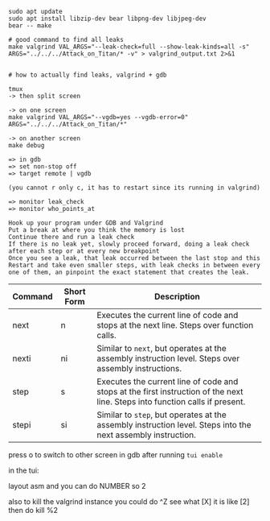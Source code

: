 ```
sudo apt update
sudo apt install libzip-dev bear libpng-dev libjpeg-dev
bear -- make

# good command to find all leaks
make valgrind VAL_ARGS="--leak-check=full --show-leak-kinds=all -s" ARGS="../../../Attack_on_Titan/* -v" > valgrind_output.txt 2>&1


# how to actually find leaks, valgrind + gdb

tmux
-> then split screen

-> on one screen
make valgrind VAL_ARGS="--vgdb=yes --vgdb-error=0" ARGS="../../../Attack_on_Titan/*"

-> on another screen
make debug

=> in gdb
=> set non-stop off
=> target remote | vgdb

(you cannot r only c, it has to restart since its running in valgrind)

=> monitor leak_check
=> monitor who_points_at

Hook up your program under GDB and Valgrind
Put a break at where you think the memory is lost
Continue there and run a leak check
If there is no leak yet, slowly proceed forward, doing a leak check after each step or at every new breakpoint
Once you see a leak, that leak occurred between the last stop and this
Restart and take even smaller steps, with leak checks in between every one of them, an pinpoint the exact statement that creates the leak.
```

| Command   | Short Form | Description |
|-----------|------------|-------------|
| next      | n          | Executes the current line of code and stops at the next line. Steps over function calls. |
| nexti     | ni         | Similar to `next`, but operates at the assembly instruction level. Steps over assembly instructions. |
| step      | s          | Executes the current line of code and stops at the first instruction of the next line. Steps into function calls if present. |
| stepi     | si         | Similar to `step`, but operates at the assembly instruction level. Steps into the next assembly instruction. |

press <C-x> o to switch to other screen in gdb after running `tui enable` 

in the tui:

layout asm
and you can do <C-x> NUMBER so <C-x> 2



also to kill the valgrind instance you could do ^Z see what [X] it is like [2] then do kill %2
